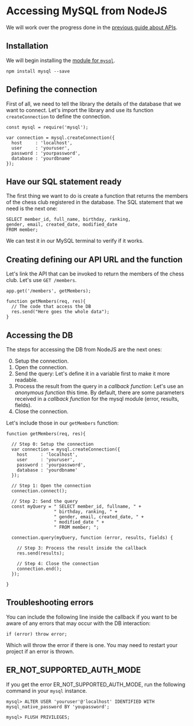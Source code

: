 # Accessing MySQL from NodeJS

We will work over the progress done in the [previous guide about APIs](./api_101.md).

## Installation

We will begin installing the [module for `mysql`](https://www.npmjs.com/package/mysql).

```
npm install mysql --save
```

## Defining the connection

First of all, we need to tell the library the details of the database that we want to connect. Let's import the library and use its function `createConnection` to define the connection.

```
const mysql = require('mysql');

var connection = mysql.createConnection({
  host     : 'localhost',
  user     : 'youruser',
  password : 'yourpassword',
  database : 'yourdbname'
});
```

## Have our SQL statement ready

The first thing we want to do is create a function that returns the members of the chess club registered in the database. The SQL statement that we need is the next one:

```
SELECT member_id, full_name, birthday, ranking,
gender, email, created_date, modified_date
FROM member; 
```

We can test it in our MySQL terminal to verify if it works.

## Creating defining our API URL and the function

Let's link the API that can be invoked to return the members of the chess club. Let's use `GET /members`.

```
app.get('/members', getMembers);

function getMembers(req, res){
  // The code that access the DB
  res.send("Here goes the whole data");
}
```

## Accessing the DB

The steps for accessing the DB from NodeJS are the next ones:

0. Setup the connection.
1. Open the connection.
2. Send the query: Let's define it in a variable first to make it more readable.
3. Process the result from the query in a *callback function*: Let's use an *anonymous function* this time. By default, there are some parameters received in a *callback function* for the mysql module (error, results, fields).
4. Close the connection.

Let's include those in our `getMembers` function:

```
function getMembers(req, res){
  
  // Step 0: Setup the connection
  var connection = mysql.createConnection({
    host     : 'localhost',
    user     : 'youruser',
    password : 'yourpassword',
    database : 'yourdbname'
  });

  // Step 1: Open the connection
  connection.connect();

  // Step 2: Send the query
  const myQuery = " SELECT member_id, fullname, " +
                  " birthday, ranking, " +
                  " gender, email, created_date, " +
                  " modified_date " +
                  " FROM member; ";

  connection.query(myQuery, function (error, results, fields) {
    
    // Step 3: Process the result inside the callback
    res.send(results);

    // Step 4: Close the connection
    connection.end();
  });

}
```

## Troubleshooting errors

You can include the following line inside the callback if you want to be aware of any errors that may occur with the DB interaction:

```
if (error) throw error;
```

Which will throw the error if there is one. You may need to restart your project if an error is thrown.

## ER_NOT_SUPPORTED_AUTH_MODE

If you get the error ER_NOT_SUPPORTED_AUTH_MODE, run the following command in your `mysql` instance.

```
mysql> ALTER USER 'youruser'@'localhost' IDENTIFIED WITH mysql_native_password BY 'youpassword';

mysql> FLUSH PRIVILEGES;
```
